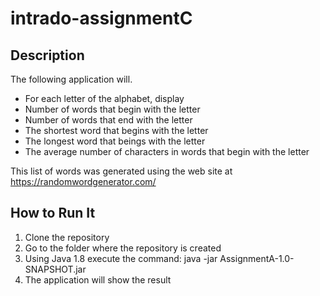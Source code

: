 # intrado-assignmentC

## Description

The following application will.
* For each letter of the alphabet, display
* Number of words that begin with the letter
* Number of words that end with the letter
*	The shortest word that begins with the letter
*	The longest word that beings with the letter
*	The average number of characters in words that begin with the letter

This list of words was generated using the web site at https://randomwordgenerator.com/


## How to Run It

1. Clone the repository
2. Go to the folder where the repository is created
3. Using Java 1.8 execute the command: java -jar AssignmentA-1.0-SNAPSHOT.jar
4. The application will show the result
